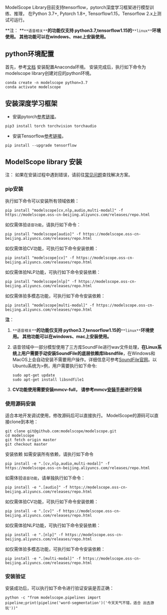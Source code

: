 ModelScope Library目前支持tensorflow，pytorch深度学习框架进行模型训练、推理， 在Python 3.7+, Pytorch 1.8+, Tensorflow1.15，Tensorflow 2.x上测试可运行。

**注： **`**语音相关**`**的功能仅支持 python3.7,tensorflow1.15的**`**linux**`**环境使用。  其他功能可以在windows、mac上安装使用。**

## python环境配置

首先，参考[文档](https://docs.anaconda.com/anaconda/install/) 安装配置Anaconda环境。
安装完成后，执行如下命令为modelscope library创建对应的python环境。

```shell
conda create -n modelscope python=3.7
conda activate modelscope
```

## 安装深度学习框架

- 安装pytorch[参考链接](https://pytorch.org/get-started/locally/)。

```shell
pip3 install torch torchvision torchaudio
```

- 安装Tensorflow[参考链接](https://www.tensorflow.org/install/pip)。

```shell
pip install --upgrade tensorflow
```

## ModelScope library 安装

注： 如果在安装过程中遇到错误，请前往[常见问题](faq.md)查找解决方案。

### pip安装
执行如下命令可以安装所有领域依赖：
```shell
pip install "modelscope[cv,nlp,audio,multi-modal]" -f https://modelscope.oss-cn-beijing.aliyuncs.com/releases/repo.html
```

如仅需体验`语音功能`，请执行如下命令：
```shell
pip install "modelscope[audio]" -f https://modelscope.oss-cn-beijing.aliyuncs.com/releases/repo.html
```

如仅需体验CV功能，可执行如下命令安装依赖：
```shell
pip install "modelscope[cv]" -f https://modelscope.oss-cn-beijing.aliyuncs.com/releases/repo.html
```

如仅需体验NLP功能，可执行如下命令安装依赖：
```shell
pip install "modelscope[nlp]" -f https://modelscope.oss-cn-beijing.aliyuncs.com/releases/repo.html
```

如仅需体验多模态功能，可执行如下命令安装依赖：
```shell
pip install "modelscope[multi-modal]" -f https://modelscope.oss-cn-beijing.aliyuncs.com/releases/repo.html
```
**注**：

1. `**语音相关**`**的功能仅支持 python3.7,tensorflow1.15的**`**linux**`**环境使用。  其他功能可以在windows、mac上安装使用。**

2. 语音领域中一部分模型使用了三方库SoundFile进行wav文件处理，**在Linux系统上用户需要手动安装SoundFile的底层依赖库libsndfile**，在Windows和MacOS上会自动安装不需要用户操作。详细信息可参考[SoundFile官网](https://github.com/bastibe/python-soundfile#installation)。以Ubuntu系统为>例，用户需要执行如下命令:

    ```shell
    sudo apt-get update
    sudo apt-get install libsndfile1
    ```

3. **CV功能使用需要安装mmcv-full， 请参考mmcv**[**安装手册**](https://github.com/open-mmlab/mmcv#installation)**进行安装**

### 使用源码安装

适合本地开发调试使用，修改源码后可以直接执行。
ModelScope的源码可以直接clone到本地：

```shell
git clone git@github.com:modelscope/modelscope.git
cd modelscope
git fetch origin master
git checkout master

```


安装依赖
如需安装所有依赖，请执行如下命令
```shell
pip install -e ".[cv,nlp,audio,multi-modal]" -f https://modelscope.oss-cn-beijing.aliyuncs.com/releases/repo.html
```



如需体验`语音功能`，请单独执行如下命令：
```shell
pip install -e ".[audio]" -f https://modelscope.oss-cn-beijing.aliyuncs.com/releases/repo.html
```

如仅需体验CV功能，可执行如下命令安装依赖：
```shell
pip install -e ".[cv]" -f https://modelscope.oss-cn-beijing.aliyuncs.com/releases/repo.html
```
如仅需体验NLP功能，可执行如下命令安装依赖：
```shell
pip install -e ".[nlp]" -f https://modelscope.oss-cn-beijing.aliyuncs.com/releases/repo.html
```

如仅需体验多模态功能，可执行如下命令安装依赖：
```shell
pip install -e ".[multi-modal]" -f https://modelscope.oss-cn-beijing.aliyuncs.com/releases/repo.html
```

### 安装验证

安装成功后，可以执行如下命令进行验证安装是否正确：

```shell
python -c "from modelscope.pipelines import pipeline;print(pipeline('word-segmentation')('今天天气不错，适合 出去游玩'))"
```
